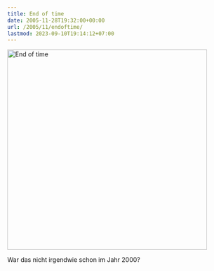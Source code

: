 ```yaml
---
title: End of time
date: 2005-11-28T19:32:00+00:00
url: /2005/11/endoftime/
lastmod: 2023-09-10T19:14:12+07:00
---
```

[<img width="455" src="//static.flickr.com/29/68119089_39efb01f17.jpg" alt="End of time" />][1]

War das nicht irgendwie schon im Jahr 2000?

 [1]: http://www.flickr.com/photos/schreibblogade/68119089/ "End of time"

